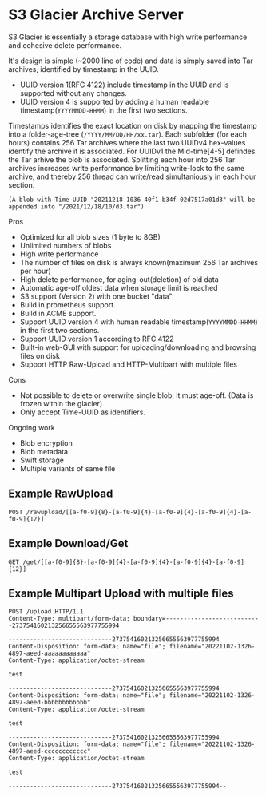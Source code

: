 # S3 Glacier Archive Server 
S3 Glacier is essentially a storage database with high write performance and cohesive delete performance.  
  
It's design is simple (~2000 line of code) and data is simply saved into Tar archives, identified by timestamp in the UUID. 

- UUID version 1(RFC 4122) include timestamp in the UUID and is supported without any changes. 
- UUID version 4 is supported by adding a human readable timestamp(`YYYYMMDD-HHMM`) in the first two sections. 

Timestamps identifies the exact location on disk by mapping the timestamp into a folder-age-tree (`/YYYY/MM/DD/HH/xx.tar`). Each subfolder (for each hours) contains 256 Tar archives where the last two UUIDv4 hex-values identify the archive it is associated. For UUIDv1 the Mid-time[4-5] defindes the Tar arhive the blob is associated. 
Splitting each hour into 256 Tar archives increases write performance by limiting write-lock to the same archive, and thereby 256 thread can write/read simultaniously in each hour section. 

`(A blob with Time-UUID "20211218-1036-40f1-b34f-02d7517a01d3" will be appended into "/2021/12/18/10/d3.tar")`

Pros
- Optimized for all blob sizes (1 byte to 8GB)
- Unlimited numbers of blobs
- High write performance
- The number of files on disk is always known(maximum 256 Tar archives per hour)
- High delete performance, for aging-out(deletion) of old data
- Automatic age-off oldest data when storage limit is reached
- S3 support (Version 2) with one bucket "data"
- Build in prometheus support.
- Build in ACME support.
- Support UUID version 4 with human readable timestamp(`YYYYMMDD-HHMM`) in the first two sections.
- Support UUID version 1 according to RFC 4122
- Built-in web-GUI with support for uploading/downloading and browsing files on disk
- Support HTTP Raw-Upload and HTTP-Multipart with multiple files

Cons
- Not possible to delete or overwrite single blob, it must age-off. (Data is frozen within the glacier)
- Only accept Time-UUID as identifiers.

Ongoing work
- Blob encryption
- Blob metadata
- Swift storage
- Multiple variants of same file

## Example RawUpload
```
POST /rawupload/[[a-f0-9]{8}-[a-f0-9]{4}-[a-f0-9]{4}-[a-f0-9]{4}-[a-f0-9]{12}]
```

## Example Download/Get
```
GET /get/[[a-f0-9]{8}-[a-f0-9]{4}-[a-f0-9]{4}-[a-f0-9]{4}-[a-f0-9]{12}]
```

## Example Multipart Upload with multiple files
```
POST /upload HTTP/1.1
Content-Type: multipart/form-data; boundary=---------------------------273754160213256655563977755994

-----------------------------273754160213256655563977755994
Content-Disposition: form-data; name="file"; filename="20221102-1326-4897-aeed-aaaaaaaaaaaa"
Content-Type: application/octet-stream

test

-----------------------------273754160213256655563977755994
Content-Disposition: form-data; name="file"; filename="20221102-1326-4897-aeed-bbbbbbbbbbbb"
Content-Type: application/octet-stream

test

-----------------------------273754160213256655563977755994
Content-Disposition: form-data; name="file"; filename="20221102-1326-4897-aeed-cccccccccccc"
Content-Type: application/octet-stream

test

-----------------------------273754160213256655563977755994--
```

